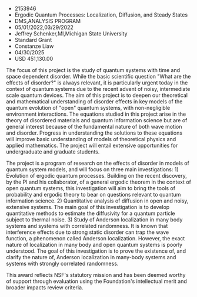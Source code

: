 
* 2153946
* Ergodic Quantum Processes: Localization, Diffusion, and Steady States
* DMS,ANALYSIS PROGRAM
* 05/01/2022,03/29/2022
* Jeffrey Schenker,MI,Michigan State University
* Standard Grant
* Constanze Liaw
* 04/30/2025
* USD 451,130.00

The focus of this project is the study of quantum systems with time and space
dependent disorder. While the basic scientific question "What are the effects of
disorder?" is always relevant, it is particularly urgent today in the context of
quantum systems due to the recent advent of noisy, intermediate scale quantum
devices. The aim of this project is to deepen our theoretical and mathematical
understanding of disorder effects in key models of the quantum evolution of
"open" quantum systems, with non-negligible environment interactions. The
equations studied in this project arise in the theory of disordered materials
and quantum information science but are of general interest because of the
fundamental nature of both wave motion and disorder. Progress in understanding
the solutions to these equations will improve basic understanding of models of
theoretical physics and applied mathematics. The project will entail extensive
opportunities for undergraduate and graduate students.

The project is a program of research on the effects of disorder in models of
quantum system models, and will focus on three main investigations: 1) Evolution
of ergodic quantum processes. Building on the recent discovery, by the PI and
his collaborator, of a general ergodic theorem in the context of open quantum
systems, this investigation will aim to bring the tools of probability and
ergodic theory to bear on questions relevant to quantum information science. 2)
Quantitative analysis of diffusion in open and noisy, extensive systems. The
main goal of this investigation is to develop quantitative methods to estimate
the diffusivity for a quantum particle subject to thermal noise. 3) Study of
Anderson localization in many body systems and systems with correlated
randomness. It is known that interference effects due to strong static disorder
can trap the wave function, a phenomenon called Anderson localization. However,
the exact nature of localization in many body and open quantum systems is poorly
understood. The goal of this investigation is to prove the existence of, and
clarify the nature of, Anderson localization in many-body systems and systems
with strongly correlated randomness.

This award reflects NSF's statutory mission and has been deemed worthy of
support through evaluation using the Foundation's intellectual merit and broader
impacts review criteria.
